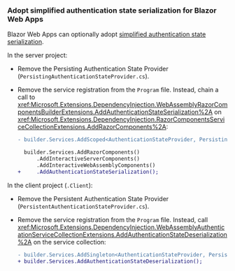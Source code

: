 ### Adopt simplified authentication state serialization for Blazor Web Apps

Blazor Web Apps can optionally adopt [simplified authentication state serialization](xref:aspnetcore-9#simplified-authentication-state-serialization-for-blazor-web-apps).

In the server project:

* Remove the Persisting Authentication State Provider (`PersistingAuthenticationStateProvider.cs`).

* Remove the service registration from the `Program` file. Instead, chain a call to <xref:Microsoft.Extensions.DependencyInjection.WebAssemblyRazorComponentsBuilderExtensions.AddAuthenticationStateSerialization%2A> on <xref:Microsoft.Extensions.DependencyInjection.RazorComponentsServiceCollectionExtensions.AddRazorComponents%2A>:

  ```diff
  - builder.Services.AddScoped<AuthenticationStateProvider, PersistingAuthenticationStateProvider>();

    builder.Services.AddRazorComponents()
        .AddInteractiveServerComponents()
        .AddInteractiveWebAssemblyComponents()
  +     .AddAuthenticationStateSerialization();
  ```

In the client project (`.Client`):

* Remove the Persistent Authentication State Provider (`PersistentAuthenticationStateProvider.cs`).

* Remove the service registration from the `Program` file. Instead, call <xref:Microsoft.Extensions.DependencyInjection.WebAssemblyAuthenticationServiceCollectionExtensions.AddAuthenticationStateDeserialization%2A> on the service collection:

  ```diff
  - builder.Services.AddSingleton<AuthenticationStateProvider, PersistentAuthenticationStateProvider>();
  + builder.Services.AddAuthenticationStateDeserialization();
  ```
